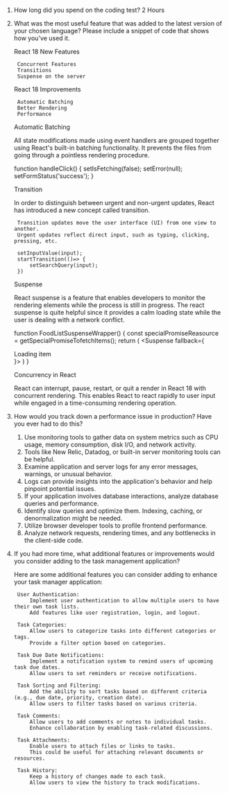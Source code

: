 1. How long did you spend on the coding test? 
     2 Hours

2. What was the most useful feature that was added to the latest version of your chosen language? Please include a snippet of code that shows how you've used it.

    React 18 New Features 

        Concurrent Features
        Transitions           
        Suspense on the server

    React 18 Improvements

        Automatic Batching
        Better Rendering
        Performance 

    Automatic Batching 

    All state modifications made using event handlers are grouped together using React's built-in batching functionality. It prevents the files from going through a pointless rendering procedure.

    function handleClick() {
        setIsFetching(false);
        setError(null);
        setFormStatus('success');
    }

    Transition 

    In order to distinguish between urgent and non-urgent updates, React has introduced a new concept called transition.

        Transition updates move the user interface (UI) from one view to another.
        Urgent updates reflect direct input, such as typing, clicking, pressing, etc.

        setInputValue(input);
        startTransition(()=> {
            setSearchQuery(input);
        })

    Suspense

    React suspense is a feature that enables developers to monitor the rendering elements while the process is still in progress. The react suspense is quite helpful since it provides a calm loading state while the user is dealing with a network conflict.

    function FoodListSuspenseWrapper() {
        const specialPromiseReasource = getSpecialPromiseTofetchItems();
        return (
            <Suspense fallback={<div>Loading item</div>}>
                <FoodList resource={specialPromiseReasource} />
            </Subpense>
        )
    }


    Concurrency in React

    React can interrupt, pause, restart, or quit a render in React 18 with concurrent rendering. This enables React to react rapidly to user input while engaged in a time-consuming rendering operation.


3. How would you track down a performance issue in production? Have you ever had to do this?

    1. Use monitoring tools to gather data on system metrics such as CPU usage, memory consumption, 
        disk I/O, and network activity.
    2. Tools like New Relic, Datadog, or built-in server monitoring tools can be helpful.
    3. Examine application and server logs for any error messages, warnings, or unusual behavior.
    4. Logs can provide insights into the application's behavior and help pinpoint potential issues.
    5. If your application involves database interactions, analyze database queries and performance.
    6. Identify slow queries and optimize them. Indexing, caching, or denormalization might be needed.
    7. Utilize browser developer tools to profile frontend performance.
    8. Analyze network requests, rendering times, and any bottlenecks in the client-side code.

4. If you had more time, what additional features or improvements would you consider adding to the task management application?

    Here are some additional features you can consider adding to enhance your task manager application:

        User Authentication:
            Implement user authentication to allow multiple users to have their own task lists.
            Add features like user registration, login, and logout.

        Task Categories:
            Allow users to categorize tasks into different categories or tags.
            Provide a filter option based on categories.

        Task Due Date Notifications:
            Implement a notification system to remind users of upcoming task due dates.
            Allow users to set reminders or receive notifications.

        Task Sorting and Filtering:
            Add the ability to sort tasks based on different criteria (e.g., due date, priority, creation date).
            Allow users to filter tasks based on various criteria.

        Task Comments:
            Allow users to add comments or notes to individual tasks.
            Enhance collaboration by enabling task-related discussions.

        Task Attachments:
            Enable users to attach files or links to tasks.
            This could be useful for attaching relevant documents or resources.

        Task History:
            Keep a history of changes made to each task.
            Allow users to view the history to track modifications.